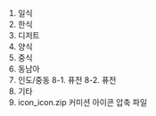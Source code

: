 1. 일식
2. 한식
3. 디저트
4. 양식
5. 중식
6. 동남아
7. 인도/중동
8-1. 퓨전
8-2. 퓨전
9. 기타
10. icon_icon.zip
    커미션 아이콘 압축 파일
